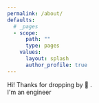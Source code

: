 ```yaml
---
permalink: /about/
defaults:
  # _pages
  - scope:
      path: ""
      type: pages
    values:
      layout: splash
      author_profile: true
---
```


Hi! Thanks for dropping by :wave: .  
I'm an engineer

